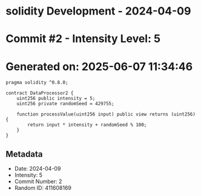 ﻿# solidity Development - 2024-04-09
# Commit #2 - Intensity Level: 5
# Generated on: 2025-06-07 11:34:46
```solidity
pragma solidity ^0.8.0;

contract DataProcessor2 {
    uint256 public intensity = 5;
    uint256 private randomSeed = 429755;

    function processValue(uint256 input) public view returns (uint256) {
        return input * intensity + randomSeed % 100;
    }
}
```
## Metadata
- Date: 2024-04-09
- Intensity: 5
- Commit Number: 2
- Random ID: 411608169
